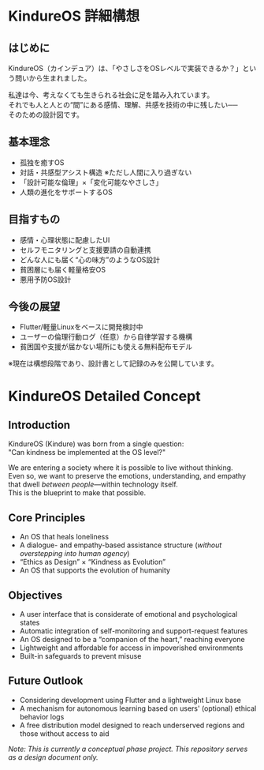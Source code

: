 # KindureOS 詳細構想

## はじめに
KindureOS（カインデュア）は、「やさしさをOSレベルで実装できるか？」という問いから生まれました。

私達は今、考えなくても生きられる社会に足を踏み入れています。  
それでも人と人との“間”にある感情、理解、共感を技術の中に残したい──  
そのための設計図です。

## 基本理念
- 孤独を癒すOS
- 対話・共感型アシスト構造 ※ただし人間に入り過ぎない
- 「設計可能な倫理」×「変化可能なやさしさ」
- 人類の進化をサポートするOS

## 目指すもの
- 感情・心理状態に配慮したUI
- セルフモニタリングと支援要請の自動連携
- どんな人にも届く“心の味方”のようなOS設計
- 貧困層にも届く軽量格安OS
- 悪用予防OS設計

## 今後の展望
- Flutter/軽量Linuxをベースに開発検討中
- ユーザーの倫理行動ログ（任意）から自律学習する機構
- 貧困国や支援が届かない場所にも使える無料配布モデル

※現在は構想段階であり、設計書として記録のみを公開しています。

# KindureOS Detailed Concept

## Introduction
KindureOS (Kindure) was born from a single question:  
"Can kindness be implemented at the OS level?"

We are entering a society where it is possible to live without thinking.  
Even so, we want to preserve the emotions, understanding, and empathy that dwell *between people*—within technology itself.  
This is the blueprint to make that possible.

## Core Principles
- An OS that heals loneliness  
- A dialogue- and empathy-based assistance structure (*without overstepping into human agency*)  
- “Ethics as Design” × “Kindness as Evolution”  
- An OS that supports the evolution of humanity

## Objectives
- A user interface that is considerate of emotional and psychological states  
- Automatic integration of self-monitoring and support-request features  
- An OS designed to be a “companion of the heart,” reaching everyone  
- Lightweight and affordable for access in impoverished environments  
- Built-in safeguards to prevent misuse

## Future Outlook
- Considering development using Flutter and a lightweight Linux base  
- A mechanism for autonomous learning based on users' (optional) ethical behavior logs  
- A free distribution model designed to reach underserved regions and those without access to aid

*Note: This is currently a conceptual phase project. This repository serves as a design document only.*
